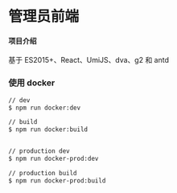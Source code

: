 # 管理员前端

#### 项目介绍
基于 ES2015+、React、UmiJS、dva、g2 和 antd

### 使用 docker

```bash
// dev 
$ npm run docker:dev

// build 
$ npm run docker:build


// production dev 
$ npm run docker-prod:dev

// production build 
$ npm run docker-prod:build
```








